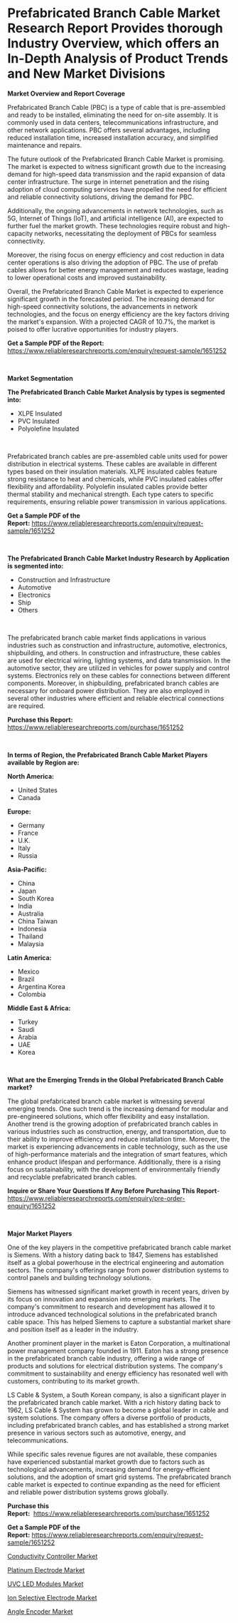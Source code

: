<p><h1>Prefabricated Branch Cable Market Research Report Provides thorough Industry Overview, which offers an In-Depth Analysis of Product Trends and New Market Divisions</h1></p><p><strong>Market Overview and Report Coverage</strong></p>
<p><p>Prefabricated Branch Cable (PBC) is a type of cable that is pre-assembled and ready to be installed, eliminating the need for on-site assembly. It is commonly used in data centers, telecommunications infrastructure, and other network applications. PBC offers several advantages, including reduced installation time, increased installation accuracy, and simplified maintenance and repairs.</p><p>The future outlook of the Prefabricated Branch Cable Market is promising. The market is expected to witness significant growth due to the increasing demand for high-speed data transmission and the rapid expansion of data center infrastructure. The surge in internet penetration and the rising adoption of cloud computing services have propelled the need for efficient and reliable connectivity solutions, driving the demand for PBC.</p><p>Additionally, the ongoing advancements in network technologies, such as 5G, Internet of Things (IoT), and artificial intelligence (AI), are expected to further fuel the market growth. These technologies require robust and high-capacity networks, necessitating the deployment of PBCs for seamless connectivity.</p><p>Moreover, the rising focus on energy efficiency and cost reduction in data center operations is also driving the adoption of PBC. The use of prefab cables allows for better energy management and reduces wastage, leading to lower operational costs and improved sustainability.</p><p>Overall, the Prefabricated Branch Cable Market is expected to experience significant growth in the forecasted period. The increasing demand for high-speed connectivity solutions, the advancements in network technologies, and the focus on energy efficiency are the key factors driving the market's expansion. With a projected CAGR of 10.7%, the market is poised to offer lucrative opportunities for industry players.</p></p>
<p><strong>Get a Sample PDF of the Report:</strong> <a href="https://www.reliableresearchreports.com/enquiry/request-sample/1651252">https://www.reliableresearchreports.com/enquiry/request-sample/1651252</a></p>
<p>&nbsp;</p>
<p><strong>Market Segmentation</strong></p>
<p><strong>The Prefabricated Branch Cable Market Analysis by types is segmented into:</strong></p>
<p><ul><li>XLPE Insulated</li><li>PVC Insulated</li><li>Polyolefine Insulated</li></ul></p>
<p>&nbsp;</p>
<p><p>Prefabricated branch cables are pre-assembled cable units used for power distribution in electrical systems. These cables are available in different types based on their insulation materials. XLPE insulated cables feature strong resistance to heat and chemicals, while PVC insulated cables offer flexibility and affordability. Polyolefin insulated cables provide better thermal stability and mechanical strength. Each type caters to specific requirements, ensuring reliable power transmission in various applications.</p></p>
<p><strong>Get a Sample PDF of the Report:</strong>&nbsp;<a href="https://www.reliableresearchreports.com/enquiry/request-sample/1651252">https://www.reliableresearchreports.com/enquiry/request-sample/1651252</a></p>
<p>&nbsp;</p>
<p><strong>The Prefabricated Branch Cable Market Industry Research by Application is segmented into:</strong></p>
<p><ul><li>Construction and Infrastructure</li><li>Automotive</li><li>Electronics</li><li>Ship</li><li>Others</li></ul></p>
<p>&nbsp;</p>
<p><p>The prefabricated branch cable market finds applications in various industries such as construction and infrastructure, automotive, electronics, shipbuilding, and others. In construction and infrastructure, these cables are used for electrical wiring, lighting systems, and data transmission. In the automotive sector, they are utilized in vehicles for power supply and control systems. Electronics rely on these cables for connections between different components. Moreover, in shipbuilding, prefabricated branch cables are necessary for onboard power distribution. They are also employed in several other industries where efficient and reliable electrical connections are required.</p></p>
<p><strong>Purchase this Report:</strong>&nbsp; <a href="https://www.reliableresearchreports.com/purchase/1651252">https://www.reliableresearchreports.com/purchase/1651252</a></p>
<p>&nbsp;</p>
<p><strong>In terms of Region, the Prefabricated Branch Cable Market Players available by Region are:</strong></p>
<p>
    <p> <strong> North America: </strong>
        <ul>
            <li>United States</li>
            <li>Canada</li>
        </ul>
        </p> 
    <p> <strong> Europe: </strong>
        <ul>
            <li>Germany</li>
            <li>France</li>
            <li>U.K.</li>
            <li>Italy</li>
            <li>Russia</li>
        </ul>
        </p> 
    <p> <strong> Asia-Pacific: </strong>
        <ul>
            <li>China</li>
            <li>Japan</li>
            <li>South Korea</li>
            <li>India</li>
            <li>Australia</li>
            <li>China Taiwan</li>
            <li>Indonesia</li>
            <li>Thailand</li>
            <li>Malaysia</li>
        </ul>
        </p> 
    <p> <strong> Latin America: </strong>
        <ul>
            <li>Mexico</li>
            <li>Brazil</li>
            <li>Argentina Korea</li>
            <li>Colombia</li>
        </ul>
        </p> 
    <p> <strong> Middle East & Africa: </strong>
        <ul>
            <li>Turkey</li>
            <li>Saudi</li>
            <li>Arabia</li>
            <li>UAE</li>
            <li>Korea</li>
        </ul>
    </p>
    </p>
<p>&nbsp;</p>
<p><strong>What are the Emerging Trends in the Global Prefabricated Branch Cable market?</strong></p>
<p><p>The global prefabricated branch cable market is witnessing several emerging trends. One such trend is the increasing demand for modular and pre-engineered solutions, which offer flexibility and easy installation. Another trend is the growing adoption of prefabricated branch cables in various industries such as construction, energy, and transportation, due to their ability to improve efficiency and reduce installation time. Moreover, the market is experiencing advancements in cable technology, such as the use of high-performance materials and the integration of smart features, which enhance product lifespan and performance. Additionally, there is a rising focus on sustainability, with the development of environmentally friendly and recyclable prefabricated branch cables.</p></p>
<p><strong>Inquire or Share Your Questions If Any Before Purchasing This Report</strong>- <a href="https://www.reliableresearchreports.com/enquiry/pre-order-enquiry/1651252">https://www.reliableresearchreports.com/enquiry/pre-order-enquiry/1651252</a></p>
<p>&nbsp;</p>
<p><strong>Major Market Players</strong></p>
<p><p>One of the key players in the competitive prefabricated branch cable market is Siemens. With a history dating back to 1847, Siemens has established itself as a global powerhouse in the electrical engineering and automation sectors. The company's offerings range from power distribution systems to control panels and building technology solutions.</p><p>Siemens has witnessed significant market growth in recent years, driven by its focus on innovation and expansion into emerging markets. The company's commitment to research and development has allowed it to introduce advanced technological solutions in the prefabricated branch cable space. This has helped Siemens to capture a substantial market share and position itself as a leader in the industry.</p><p>Another prominent player in the market is Eaton Corporation, a multinational power management company founded in 1911. Eaton has a strong presence in the prefabricated branch cable industry, offering a wide range of products and solutions for electrical distribution systems. The company's commitment to sustainability and energy efficiency has resonated well with customers, contributing to its market growth.</p><p>LS Cable & System, a South Korean company, is also a significant player in the prefabricated branch cable market. With a rich history dating back to 1962, LS Cable & System has grown to become a global leader in cable and system solutions. The company offers a diverse portfolio of products, including prefabricated branch cables, and has established a strong market presence in various sectors such as automotive, energy, and telecommunications.</p><p>While specific sales revenue figures are not available, these companies have experienced substantial market growth due to factors such as technological advancements, increasing demand for energy-efficient solutions, and the adoption of smart grid systems. The prefabricated branch cable market is expected to continue expanding as the need for efficient and reliable power distribution systems grows globally.</p></p>
<p><strong>Purchase this Report:</strong>&nbsp;&nbsp;<a href="https://www.reliableresearchreports.com/purchase/1651252">https://www.reliableresearchreports.com/purchase/1651252</a></p>
<p></p>
<p><strong>Get a Sample PDF of the Report:</strong>&nbsp;<a href="https://www.reliableresearchreports.com/enquiry/request-sample/1651252">https://www.reliableresearchreports.com/enquiry/request-sample/1651252</a></p>
<p><p><a href="https://medium.com/@chiragreportprime4/conductivity-controller-nbsp-market-focuses-on-market-share-size-and-projected-forecast-till-2030-a2ff0debaa51">Conductivity Controller Market</a></p><p><a href="https://medium.com/@jhonwin654/platinum-electrode-market-the-key-to-successful-business-strategy-forecast-till-2030-56b5c4274d09">Platinum Electrode Market</a></p><p><a href="https://medium.com/@anmolreportprime/decoding-uvc-led-modules-market-metrics-market-share-trends-and-growth-patterns-6e7974db7ca5">UVC LED Modules Market</a></p><p><a href="https://medium.com/@chiragreportprime3/ion-selective-electrode-market-trends-and-market-analysis-forecasted-for-period-2023-2030-7dee9beb78f3">Ion Selective Electrode Market</a></p><p><a href="https://medium.com/@chiragreportprime2/angle-encoder-market-size-reveals-the-best-marketing-channels-in-global-industry-9df6e8050430">Angle Encoder Market</a></p></p>